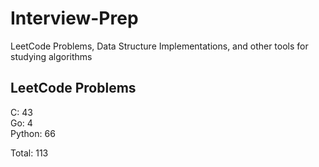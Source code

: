 # Interview-Prep
LeetCode Problems, Data Structure Implementations, and other tools for studying algorithms

## LeetCode Problems
C:      43<br/>
Go:     4<br/>
Python: 66<br/>

Total:  113
